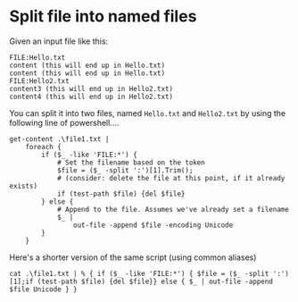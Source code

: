 # Split file into named files

Given an input file like this:

	FILE:Hello.txt
	content (this will end up in Hello.txt)
	content (this will end up in Hello.txt)
	FILE:Hello2.txt
	content3 (this will end up in Hello2.txt)
	content4 (this will end up in Hello2.txt)

You can split it into two files, named `Hello.txt` and `Hello2.txt` by using the following line of powershell....


	get-content .\file1.txt |
		foreach {
			if ($_ -like 'FILE:*') {
				# Set the filename based on the token
				$file = ($_ -split ':')[1].Trim();
				# (consider: delete the file at this point, if it already exists)
				if (test-path $file) {del $file}
			} else {
				# Append to the file. Assumes we've already set a filename
				$_ |
					out-file -append $file -encoding Unicode
			}
		}

Here's a shorter version of the same script (using common aliases)

	cat .\file1.txt | % { if ($_ -like 'FILE:*') { $file = ($_ -split ':')[1];if (test-path $file) {del $file}} else { $_ | out-file -append $file Unicode } }

